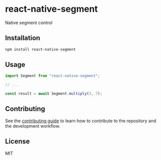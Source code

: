 # react-native-segment

Native segment control

## Installation

```sh
npm install react-native-segment
```

## Usage

```js
import Segment from "react-native-segment";

// ...

const result = await Segment.multiply(3, 7);
```

## Contributing

See the [contributing guide](CONTRIBUTING.md) to learn how to contribute to the repository and the development workflow.

## License

MIT
